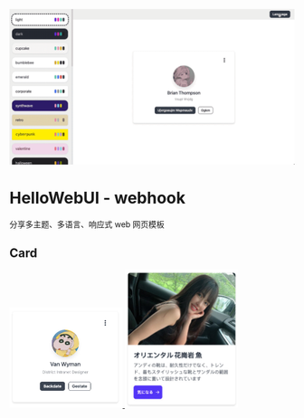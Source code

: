 ![](./readme/preview.gif)

# HelloWebUI - webhook

分享多主题、多语言、响应式 web 网页模板

## Card

<div>
<a href='https://wcao.cc/template/detail/pro-8'>
<img src='./readme/template/card/1.jpg' width='200'/>
</a>
<a href='https://wcao.cc/template/detail/pro-9'>
<img src='./readme/template/card/2.jpg' width='200'/>
</a>
</div>


